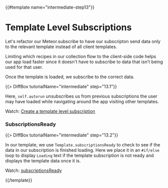 {{#template name="intermediate-step13"}}

# Template Level Subscriptions

Let's refactor our Meteor.subscribe to have our subscripton send data only to the relevant template instead of all client templates.

Limiting which recipes in our collection flow to the client-side code helps our app load faster since it doesn't have to subscribe to data that isn't being used for that user.

Once the template is loaded, we subscribe to the correct data.

{{> DiffBox tutorialName="intermediate" step="13.1"}}

Here, `self.autorun` unsubscribes us from previous subscriptions the user may have loaded while navigating around the app visiting other templates.

Watch: [Create a template level subscription](https://youtu.be/MCoOTYNKX8A "Level Up Tutorials: Intermediate Meteor Tutorial #13 - Youtube")

### SubscriptionsReady

{{> DiffBox tutorialName="intermediate" step="13.2"}}

In our template, we use `Template.subscriptionsReady` to check to see if the data in our subscription is finished loading. Here we place it in an `#if/else` loop to display `Loading` text if the template subscription is not ready and displays the template data once it is.

Watch: [subscriptionsReady](https://youtu.be/MCoOTYNKX8A?t=4m13s "Level Up Tutorials: Intermediate Meteor Tutorial #13 - Youtube")

{{/template}}
